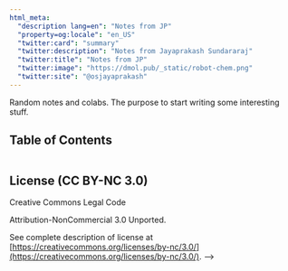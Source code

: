 ```yaml
---
html_meta:
  "description lang=en": "Notes from JP"
  "property=og:locale": "en_US"
  "twitter:card": "summary"
  "twitter:description": "Notes from Jayaprakash Sundararaj"
  "twitter:title": "Notes from JP"
  "twitter:image": "https://dmol.pub/_static/robot-chem.png"
  "twitter:site": "@osjayaprakash"
---
```

<!---
![Header image showing molecules plotted in two different ways](_static/images/header.png)
-->

<!-- # Overview -->

Random notes and colabs. The purpose to start writing some interesting stuff.

## Table of Contents

```{tableofcontents}
```


<!-- ## Citation


Please cite the [livecommsj overview article](https://doi.org/10.33011/livecoms.3.1.1499):

```bibtex
@article{white2021deep,
  title={Deep Learning for Molecules and Materials},
  journal={Living Journal of Computational Molecular Science},
  author={White, Andrew D},
  url={https://dmol.pub},
  year={2021},
  volume={3},
  number={1},
  pages={1499},
  doi={10.33011/livecoms.3.1.1499}
}
```
-->


## License (CC BY-NC 3.0)

Creative Commons Legal Code

Attribution-NonCommercial 3.0 Unported.

See complete description of license at [https://creativecommons.org/licenses/by-nc/3.0/](https://creativecommons.org/licenses/by-nc/3.0/). -->
